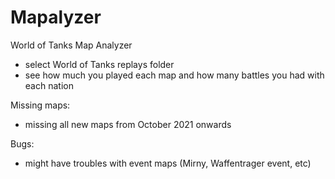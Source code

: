 # Mapalyzer
 World of Tanks Map Analyzer
 
 - select World of Tanks replays folder
 - see how much you played each map and how many battles you had with each nation

Missing maps:
- missing all new maps from October 2021 onwards

Bugs:
- might have troubles with event maps (Mirny, Waffentrager event, etc)
